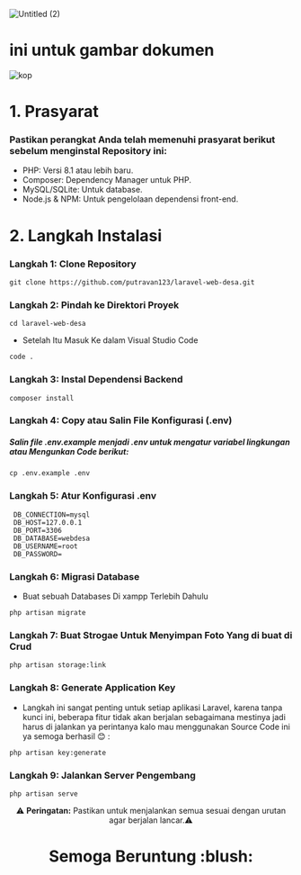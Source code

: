 ![Untitled (2)](https://github.com/user-attachments/assets/1236117f-3543-40ad-89f7-bd1faac3cb99)

# ini untuk gambar dokumen
![kop](https://github.com/user-attachments/assets/957190c1-9542-427f-9255-a4d772b7ba14)

# 1. Prasyarat 
### Pastikan perangkat Anda telah memenuhi prasyarat berikut sebelum menginstal Repository ini:

- PHP: Versi 8.1 atau lebih baru.
- Composer: Dependency Manager untuk PHP.
- MySQL/SQLite: Untuk database.
- Node.js & NPM: Untuk pengelolaan dependensi front-end.

# 2. Langkah Instalasi  

### Langkah 1: Clone Repository 
```
git clone https://github.com/putravan123/laravel-web-desa.git
```
### Langkah 2: Pindah ke Direktori Proyek 

```
cd laravel-web-desa
```
- Setelah Itu Masuk Ke dalam Visual Studio Code

```
code .
```
### Langkah 3: Instal Dependensi Backend
```
composer install
```
### Langkah 4: Copy atau Salin File Konfigurasi (.env)

##### Salin file .env.example menjadi .env untuk mengatur variabel lingkungan atau Mengunkan Code berikut:

```
cp .env.example .env
```

### Langkah 5: Atur Konfigurasi .env

```
 DB_CONNECTION=mysql
 DB_HOST=127.0.0.1
 DB_PORT=3306
 DB_DATABASE=webdesa
 DB_USERNAME=root
 DB_PASSWORD=
```

### Langkah 6: Migrasi Database

- Buat sebuah Databases Di xampp Terlebih Dahulu

```
php artisan migrate
```

### Langkah 7: Buat Strogae Untuk Menyimpan Foto Yang di buat di Crud
```
php artisan storage:link
```

### Langkah 8: Generate Application Key

- Langkah ini sangat penting untuk setiap aplikasi Laravel, karena tanpa kunci ini, beberapa fitur tidak akan berjalan sebagaimana mestinya jadi harus di jalankan ya perintanya kalo mau menggunakan Source Code ini ya semoga berhasil :blush: :

```
php artisan key:generate
```

### Langkah 9: Jalankan Server Pengembang

```
php artisan serve
```


<p align="center">
⚠️ <strong>Peringatan:</strong> Pastikan untuk menjalankan semua sesuai dengan urutan agar berjalan lancar.⚠️
</p>
<h1 align="center">Semoga Beruntung :blush:</h1>



